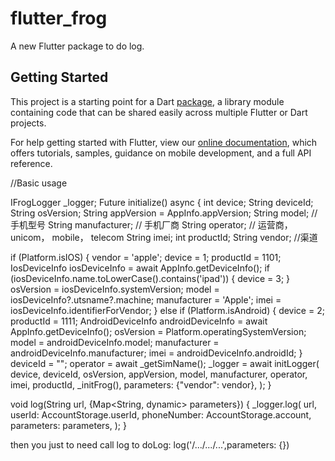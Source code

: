 # flutter_frog

A new Flutter package to do log.

## Getting Started

This project is a starting point for a Dart
[package](https://flutter.dev/developing-packages/),
a library module containing code that can be shared easily across
multiple Flutter or Dart projects.

For help getting started with Flutter, view our 
[online documentation](https://flutter.dev/docs), which offers tutorials, 
samples, guidance on mobile development, and a full API reference.


//Basic usage

IFrogLogger _logger;
Future<void> initialize() async {
  int device;
  String deviceId;
  String osVersion;
  String appVersion = AppInfo.appVersion;
  String model; // 手机型号
  String manufacturer; // 手机厂商
  String operator; // 运营商， unicom， mobile， telecom
  String imei;
  int productId;
  String vendor; //渠道

  if (Platform.isIOS) {
    vendor = 'apple';
    device = 1;
    productId = 1101;
    IosDeviceInfo iosDeviceInfo = await AppInfo.getDeviceInfo();
    if (iosDeviceInfo.name.toLowerCase().contains('ipad')) {
      device = 3;
    }
    osVersion = iosDeviceInfo.systemVersion;
    model = iosDeviceInfo?.utsname?.machine;
    manufacturer = 'Apple';
    imei = iosDeviceInfo.identifierForVendor;
  } else if (Platform.isAndroid) {
    device = 2;
    productId = 1111;
    AndroidDeviceInfo androidDeviceInfo = await AppInfo.getDeviceInfo();
    osVersion = Platform.operatingSystemVersion;
    model = androidDeviceInfo.model;
    manufacturer = androidDeviceInfo.manufacturer;
    imei = androidDeviceInfo.androidId;
  }
  deviceId = "";
  operator = await _getSimName();
  _logger = await initLogger(
    device,
    deviceId,
    osVersion,
    appVersion,
    model,
    manufacturer,
    operator,
    imei,
    productId,
    _initFrog(),
    parameters: {"vendor": vendor},
  );
}

void log(String url, {Map<String, dynamic> parameters}) {
  _logger.log(
    url,
    userId: AccountStorage.userId,
    phoneNumber: AccountStorage.account,
    parameters: parameters,
  );
}

then you just to need call log to doLog: log('/.../.../...',parameters: {})
